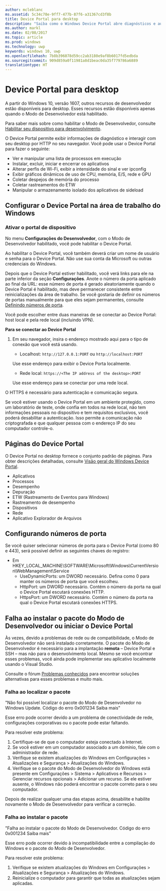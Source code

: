 ```yaml
---
author: mcleblanc
ms.assetid: 5c34c78e-9ff7-477b-87f6-a31367cd3f8b
title: Device Portal para desktop
description: "Saiba como o Windows Device Portal abre diagnósticos e automação em sua área de trabalho do Windows."
ms.author: markl
ms.date: 02/08/2017
ms.topic: article
ms.prod: windows
ms.technology: uwp
keywords: windows 10, uwp
ms.openlocfilehash: 7b8b396078d59cc2ab3180e9af8b6017fd5edbda
ms.sourcegitcommit: 909d859a0f11981a8d1beac0da35f779786a6889
translationtype: HT
---
```

# <a name="device-portal-for-desktop"></a>Device Portal para desktop

A partir do Windows 10, versão 1607, outros recursos de desenvolvedor estão disponíveis para desktop. Esses recursos estão disponíveis apenas quando o Modo de Desenvolvedor está habilitado.

Para saber mais sobre como habilitar o Modo de Desenvolvedor, consulte [Habilitar seu dispositivo para desenvolvimento](../get-started/enable-your-device-for-development.md).

O Device Portal permite exibir informações de diagnóstico e interagir com seu desktop por HTTP no seu navegador. Você pode usar o Device Portal para fazer o seguinte:
- Ver e manipular uma lista de processos em execução
- Instalar, excluir, iniciar e encerrar os aplicativos
- Alterar perfis de Wi-Fi, exibir a intensidade do sinal e ver ipconfig
- Exibir gráficos dinâmicos de uso de CPU, memória, E/S, rede e GPU
- Coletar despejos de memória do processo
- Coletar rastreamentos do ETW 
- Manipular o armazenamento isolado dos aplicativos de sideload

## <a name="set-up-device-portal-on-windows-desktop"></a>Configurar o Device Portal na área de trabalho do Windows

### <a name="turn-on-device-portal"></a>Ativar o portal de dispositivo

No menu **Configurações do Desenvolvedor**, com o Modo de Desenvolvedor habilitado, você pode habilitar o Device Portal.  

Ao habilitar o Device Portal, você também deverá criar um nome de usuário e senha para o Device Portal. Não use sua conta da Microsoft ou outras credenciais do Windows.  

Depois que o Device Portal estiver habilitado, você verá links para ele na parte inferior da seção **Configurações**. Anote o número da porta aplicado ao final da URL: esse número de porta é gerado aleatoriamente quando o Device Portal é habilitado, mas deve permanecer consistente entre reinicializações da área de trabalho. Se você gostaria de definir os números de portas manualmente para que eles sejam permanentes, consulte [Definindo números de porta](device-portal-desktop.md#setting-port-numbers).

Você pode escolher entre duas maneiras de se conectar ao Device Portal: host local e pela rede local (incluindo VPN).

**Para se conectar ao Device Portal**

1. Em seu navegador, insira o endereço mostrado aqui para o tipo de conexão que você está usando.

    - Localhost: `http://127.0.0.1:PORT` ou `http://localhost:PORT`

    Use esse endereço para exibir o Device Porta localmente.
    
    - Rede local: `https://<The IP address of the desktop>:PORT`

    Use esse endereço para se conectar por uma rede local.

O HTTPS é necessário para autenticação e comunicação segura.

Se você estiver usando o Device Portal em um ambiente protegido, como um laboratório de teste, onde confia em todos na rede local, não tem informações pessoais no dispositivo e tem requisitos exclusivos, você poderá desabilitar a autenticação. Isso permite a comunicação não criptografada e que qualquer pessoa com o endereço IP do seu computador controle-o.

## <a name="device-portal-pages"></a>Páginas do Device Portal

O Device Portal no desktop fornece o conjunto padrão de páginas. Para obter descrições detalhadas, consulte [Visão geral do Windows Device Portal](device-portal.md).

- Aplicativos
- Processos
- Desempenho
- Depuração
- ETW (Rastreamento de Eventos para Windows)
- Rastreamento de desempenho
- Dispositivos
- Rede
- Aplicativo Explorador de Arquivos 

## <a name="setting-port-numbers"></a>Configurando números de porta

Se você quiser selecionar números de porta para o Device Portal (como 80 e 443), será possível definir as seguintes chaves do registro:

- Em HKEY_LOCAL_MACHINE\SOFTWARE\Microsoft\Windows\CurrentVersion\WebManagement\Service
    - UseDynamicPorts: um DWORD necessário. Defina como 0 para manter os números de porta que você escolheu.
    - HttpPort: um DWORD necessário. Contém o número da porta na qual o Device Portal escutará conexões HTTP.    
    - HttpsPort: um DWORD necessário. Contém o número da porta na qual o Device Portal escutará conexões HTTPS.

## <a name="failure-to-install-developer-mode-package-or-launch-device-portal"></a>Falha ao instalar o pacote do Modo de Desenvolvedor ou iniciar o Device Portal
Às vezes, devido a problemas de rede ou de compatibilidade, o Modo de Desenvolvedor não será instalado corretamente. O pacote do Modo de Desenvolvedor é necessário para a implantação **remota** – Device Portal e SSH – mas não para o desenvolvimento local.  Mesmo se você encontrar esses problemas, você ainda pode implementar seu aplicativo localmente usando o Visual Studio. 

Consulte o fórum [Problemas conhecidos](https://social.msdn.microsoft.com/Forums/en-US/home?forum=Win10SDKToolsIssues&sort=relevancedesc&brandIgnore=True&searchTerm=%22device+portal%22) para encontrar soluções alternativas para esses problemas e muito mais. 

### <a name="failed-to-locate-the-package"></a>Falha ao localizar o pacote

"Não foi possível localizar o pacote do Modo de Desenvolvedor no Windows Update. Código do erro 0x001234 Saiba mais"   

Esse erro pode ocorrer devido a um problema de conectividade de rede, configurações corporativas ou o pacote pode estar faltando. 

Para resolver este problema:

1. Certifique-se de que o computador esteja conectado à Internet. 
2. Se você estiver em um computador associado a um domínio, fale com o administrador de rede. 
3. Verifique se existem atualizações do Windows em Configurações > Atualizações e Segurança > Atualizações do Windows.
4. Verifique se o pacote do Modo de Desenvolvedor do Windows está presente em Configurações > Sistema > Aplicativos e Recursos > Gerenciar recursos opcionais > Adicionar um recurso. Se ele estiver ausente, o Windows não poderá encontrar o pacote correto para o seu computador. 

Depois de realizar qualquer uma das etapas acima, desabilite e habilite novamente o Modo de Desenvolvedor para verificar a correção. 


### <a name="failed-to-install-the-package"></a>Falha ao instalar o pacote

"Falha ao instalar o pacote do Modo de Desenvolvedor. Código do erro 0x001234 Saiba mais"

Esse erro pode ocorrer devido à incompatibilidade entre a compilação do Windows e o pacote do Modo de Desenvolvedor. 

Para resolver este problema:

1. Verifique se existem atualizações do Windows em Configurações > Atualizações e Segurança > Atualizações do Windows.
2. Reinicialize o computador para garantir que todas as atualizações sejam aplicadas.
